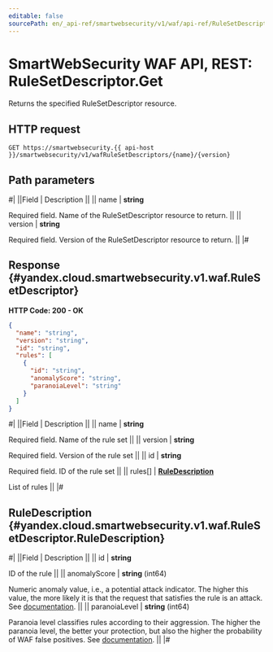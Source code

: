 ```yaml
---
editable: false
sourcePath: en/_api-ref/smartwebsecurity/v1/waf/api-ref/RuleSetDescriptor/get.md
---
```


# SmartWebSecurity WAF API, REST: RuleSetDescriptor.Get

Returns the specified RuleSetDescriptor resource.

## HTTP request

```
GET https://smartwebsecurity.{{ api-host }}/smartwebsecurity/v1/wafRuleSetDescriptors/{name}/{version}
```

## Path parameters

#|
||Field | Description ||
|| name | **string**

Required field. Name of the RuleSetDescriptor resource to return. ||
|| version | **string**

Required field. Version of the RuleSetDescriptor resource to return. ||
|#

## Response {#yandex.cloud.smartwebsecurity.v1.waf.RuleSetDescriptor}

**HTTP Code: 200 - OK**

```json
{
  "name": "string",
  "version": "string",
  "id": "string",
  "rules": [
    {
      "id": "string",
      "anomalyScore": "string",
      "paranoiaLevel": "string"
    }
  ]
}
```

#|
||Field | Description ||
|| name | **string**

Required field. Name of the rule set ||
|| version | **string**

Required field. Version of the rule set ||
|| id | **string**

Required field. ID of the rule set ||
|| rules[] | **[RuleDescription](#yandex.cloud.smartwebsecurity.v1.waf.RuleSetDescriptor.RuleDescription)**

List of rules ||
|#

## RuleDescription {#yandex.cloud.smartwebsecurity.v1.waf.RuleSetDescriptor.RuleDescription}

#|
||Field | Description ||
|| id | **string**

ID of the rule ||
|| anomalyScore | **string** (int64)

Numeric anomaly value, i.e., a potential attack indicator.
The higher this value, the more likely it is that the request that satisfies the rule is an attack.
See [documentation](/docs/smartwebsecurity/concepts/waf#anomaly). ||
|| paranoiaLevel | **string** (int64)

Paranoia level classifies rules according to their aggression.
The higher the paranoia level, the better your protection, but also the higher the probability of WAF false positives.
See [documentation](/docs/smartwebsecurity/concepts/waf#paranoia). ||
|#